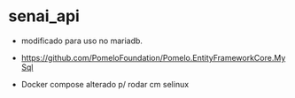 # senai_api
* modificado para uso no mariadb.
* https://github.com/PomeloFoundation/Pomelo.EntityFrameworkCore.MySql
  
* Docker compose alterado p/ rodar cm selinux



